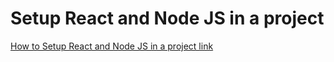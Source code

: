 # Setup React and Node JS in a project
[How to Setup React and Node JS in a project link](https://www.codementor.io/kakarganpat/how-to-setup-react-and-node-js-in-a-project-koxwqbssl)

